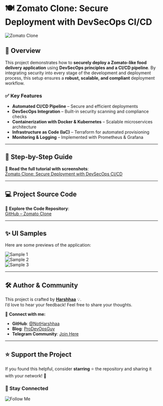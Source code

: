 # 🍽️ Zomato Clone: Secure Deployment with DevSecOps CI/CD  

![Zomato Clone](https://miro.medium.com/v2/resize:fit:1400/format:webp/1*X_hm5iF0NRjbOZHB6RQIFA.jpeg)  

## 📌 Overview  

This project demonstrates how to **securely deploy a Zomato-like food delivery application** using **DevSecOps principles and a CI/CD pipeline**. By integrating security into every stage of the development and deployment process, this setup ensures a **robust, scalable, and compliant** deployment workflow.  

### ✅ Key Features  

- **Automated CI/CD Pipeline** – Secure and efficient deployments  
- **DevSecOps Integration** – Built-in security scanning and compliance checks  
- **Containerization with Docker & Kubernetes** – Scalable microservices architecture  
- **Infrastructure as Code (IaC)** – Terraform for automated provisioning  
- **Monitoring & Logging** – Implemented with Prometheus & Grafana  

---

## 📖 Step-by-Step Guide  

📌 **Read the full tutorial with screenshots**:  
[Zomato Clone: Secure Deployment with DevSecOps CI/CD](https://blog.prodevopsguy.xyz/zomato-clone-secure-deployment-with-devsecops-cicd)  

---

## 💻 Project Source Code  

🔗 **Explore the Code Repository**:  
[GitHub – Zomato Clone](https://github.com/NotHarshhaa/Zomato-Clone)  

---

## ✨ UI Samples  

Here are some previews of the application:  

![Sample 1](https://miro.medium.com/v2/resize:fit:750/format:webp/1*xVxk3tSbk9yA6hel60t13g.png)  
![Sample 2](https://miro.medium.com/v2/resize:fit:750/format:webp/1*KOwp6K2sOcSmDyk9Axnvhw.png)  
![Sample 3](https://miro.medium.com/v2/resize:fit:750/format:webp/1*t1x_F_qwHI6anvRHS59OxA.png)  

---

## 🛠️ Author & Community  

This project is crafted by **[Harshhaa](https://github.com/NotHarshhaa)** 💡.  
I’d love to hear your feedback! Feel free to share your thoughts.  

📧 **Connect with me:**

- **GitHub**: [@NotHarshhaa](https://github.com/NotHarshhaa)
- **Blog**: [ProDevOpsGuy](https://blog.prodevopsguy.xyz)  
- **Telegram Community**: [Join Here](https://t.me/prodevopsguy)  

---

## ⭐ Support the Project  

If you found this helpful, consider **starring** ⭐ the repository and sharing it with your network! 🚀  

### 📢 Stay Connected  

![Follow Me](https://imgur.com/2j7GSPs.png)  
